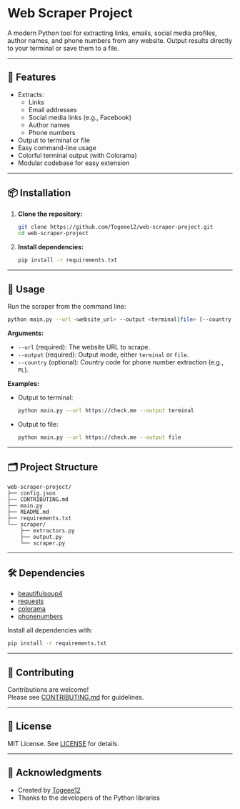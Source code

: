 # Web Scraper Project

A modern Python tool for extracting links, emails, social media profiles, author names, and phone numbers from any website. Output results directly to your terminal or save them to a file.

---

## 🚀 Features

- Extracts:
  - Links
  - Email addresses
  - Social media links (e.g., Facebook)
  - Author names
  - Phone numbers
- Output to terminal or file
- Easy command-line usage
- Colorful terminal output (with Colorama)
- Modular codebase for easy extension

---

## 📦 Installation

1. **Clone the repository:**
   ```sh
   git clone https://github.com/Togeee12/web-scraper-project.git
   cd web-scraper-project
   ```

2. **Install dependencies:**
   ```sh
   pip install -r requirements.txt
   ```

---

## 📝 Usage

Run the scraper from the command line:

```sh
python main.py --url <website_url> --output <terminal|file> [--country <country_code>]
```

**Arguments:**
- `--url` (required): The website URL to scrape.
- `--output` (required): Output mode, either `terminal` or `file`.
- `--country` (optional): Country code for phone number extraction (e.g., `PL`).

**Examples:**

- Output to terminal:
  ```sh
  python main.py --url https://check.me --output terminal
  ```

- Output to file:
  ```sh
  python main.py --url https://check.me --output file
  ```

---

## 🗂️ Project Structure

```
web-scraper-project/
├── config.json
├── CONTRIBUTING.md
├── main.py
├── README.md
├── requirements.txt
└── scraper/
    ├── extractors.py
    ├── output.py
    └── scraper.py
```

---

## 🛠️ Dependencies

- [beautifulsoup4](https://pypi.org/project/beautifulsoup4/)
- [requests](https://pypi.org/project/requests/)
- [colorama](https://pypi.org/project/colorama/)
- [phonenumbers](https://pypi.org/project/phonenumbers/)


Install all dependencies with:
```sh
pip install -r requirements.txt
```

---

## 🤝 Contributing

Contributions are welcome!  
Please see [CONTRIBUTING.md](CONTRIBUTING.md) for guidelines.

---

## 📄 License

MIT License. See [LICENSE](https://opensource.org/license/mit/) for details.

---

## 🙏 Acknowledgments

- Created by [Togeee12](https://github.com/Togeee12)
- Thanks to the developers of the Python libraries
